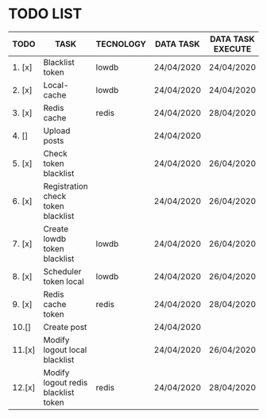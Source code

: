 # TODO LIST
| TODO     | TASK                                |  TECNOLOGY  | DATA TASK  | DATA TASK EXECUTE |
|----------|-------------------------------------|-------------|------------|-------------------|
| 1. [x]   | Blacklist token                     | lowdb       | 24/04/2020 | 24/04/2020        |
| 2. [x]   | Local-cache                         | lowdb       | 24/04/2020 | 24/04/2020        |
| 3. [x]   | Redis cache                         | redis       | 24/04/2020 | 28/04/2020        |
| 4. []    | Upload posts                        |             | 24/04/2020 |                   |
| 5. [x]   | Check token blacklist               |             | 24/04/2020 | 26/04/2020        |
| 6. [x]   | Registration check token blacklist  |             | 24/04/2020 | 26/04/2020        | 
| 7. [x]   | Create lowdb token blacklist        | lowdb       | 24/04/2020 | 26/04/2020        |
| 8. [x]   | Scheduler token local               | lowdb       | 24/04/2020 | 26/04/2020        | 
| 9. [x]   | Redis cache token                   | redis       | 24/04/2020 | 28/04/2020        |
| 10.[]    | Create post                         |             | 24/04/2020 |                   |
| 11.[x]   | Modify logout local blacklist       |             | 24/04/2020 | 26/04/2020        |
| 12.[x]    | Modify logout redis blacklist token| redis       | 24/04/2020 | 28/04/2020        |